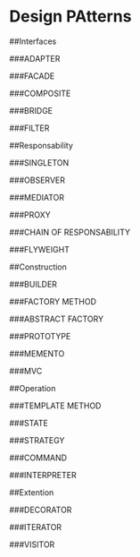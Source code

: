 # Design PAtterns

##Interfaces

###ADAPTER

###FACADE

###COMPOSITE

###BRIDGE

###FILTER

##Responsability

###SINGLETON

###OBSERVER

###MEDIATOR

###PROXY

###CHAIN OF RESPONSABILITY

###FLYWEIGHT

##Construction

###BUILDER

###FACTORY METHOD

###ABSTRACT FACTORY

###PROTOTYPE

###MEMENTO

###MVC

##Operation

###TEMPLATE METHOD

###STATE

###STRATEGY

###COMMAND

###INTERPRETER

##Extention

###DECORATOR

###ITERATOR

###VISITOR
